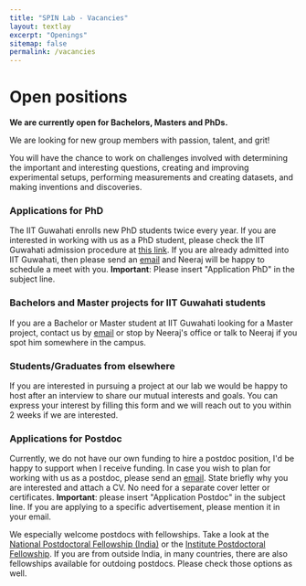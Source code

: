 ```yaml
---
title: "SPIN Lab - Vacancies"
layout: textlay
excerpt: "Openings"
sitemap: false
permalink: /vacancies
---
```


# Open positions

**We are currently open for Bachelors, Masters and PhDs.**

We are  looking for new group members with passion, talent, and grit!

You will have the chance to work on challenges involved with determining the important and interesting questions, creating and improving experimental setups, performing measurements and creating datasets, and making inventions and discoveries.

### Applications for PhD 
The IIT Guwahati enrolls new PhD students twice every year. If you are interested in working with us as a PhD student, please check the IIT Guwahati admission procedure at [this link](https://iitg.ac.in/acad/admission/). If you are already admitted into IIT Guwahati, then please send an [email](mailto:neerajs@iitg.ac.in) and Neeraj will be happy to schedule a meet with you. **Important**: Please insert "Application PhD" in the subject line.

### Bachelors and Master projects for IIT Guwahati students
If you are a Bachelor or Master student at IIT Guwahati looking for a Master project, contact us by [email](mailto:neerajww@gmail.com) or stop by Neeraj's office or talk to Neeraj if you spot him somewhere in the campus.

### Students/Graduates from elsewhere
If you are interested in pursuing a project at our lab we would be happy to host after an interview to share our mutual interests and goals. You can express your interest by filling this form and we will reach out to you within 2 weeks if we are interested.

### Applications for Postdoc
Currently, we do not have our own funding to hire a postdoc position, I'd be happy to support when I receive funding. In case you wish to plan for working with us as a postdoc, please send an [email](mailto:neerajww@gmail.com). State briefly why you are interested and attach a CV. No need for a separate cover letter or certificates. **Important**: please insert "Application Postdoc" in the subject line. If you are applying to a specific advertisement, please mention it in your email.

We especially welcome postdocs with fellowships. Take a look at the [National Postdoctoral Fellowship (India)](https://serbonline.in/SERB/npdf?HomePage=New) or the [Institute Postdoctoral Fellowship](https://online.iitg.ac.in/ipdf/). If you are from outside India, in many countries, there are also fellowships available for outdoing postdocs. Please check those options as well.





<!-- <figure>
<img src="{{ site.url }}{{ site.baseurl }}/images/picpic/Gallery/DSC_0696.jpg" width="95%">
</figure> -->
